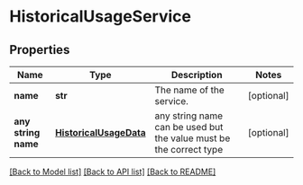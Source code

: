 # HistoricalUsageService


## Properties
Name | Type | Description | Notes
------------ | ------------- | ------------- | -------------
**name** | **str** | The name of the service. | [optional] 
**any string name** | [**HistoricalUsageData**](HistoricalUsageData.md) | any string name can be used but the value must be the correct type | [optional]

[[Back to Model list]](../README.md#documentation-for-models) [[Back to API list]](../README.md#documentation-for-api-endpoints) [[Back to README]](../README.md)


